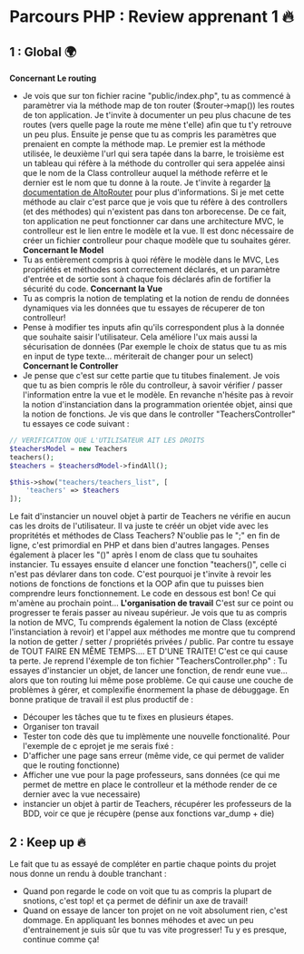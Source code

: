 # Parcours PHP : Review apprenant 1 :fire:

## 1 : Global :earth_africa:
**Concernant Le routing**
- Je vois que sur ton fichier racine "public/index.php", tu as commencé à paramètrer via la méthode map de ton router ($router->map()) les routes de ton application. Je t'invite à documenter un peu plus chacune de tes routes (vers quelle page la route me mène t'elle) afin que tu t'y retrouve un peu plus. Ensuite je pense que tu as compris les paramètres que prenaient en compte la méthode map. Le premier est la méthode utilisée, le deuxième l'url qui sera tapée dans la barre, le troisième est un tableau qui réfère à la méthode du controller qui sera appelée ainsi que le nom de la Class controlleur auquel la méthode refèrre et le dernier est le nom que tu donne à la route. Je t'invite à regarder [la documentation de AltoRouter](https://altorouter.com/usage/mapping-routes.html) pour plus d'informations.
Si je met cette méthode au clair c'est parce que je vois que tu réfère à des controllers (et des méthodes) qui n'existent pas dans ton arborecense. De ce fait, ton application ne peut fonctionner car dans une architecture MVC, le controlleur est le lien entre le modèle et la vue. Il est donc nécessaire de créer un fichier controlleur pour chaque modèle que tu souhaites gérer.
**Concernant le Model**
- Tu as entièrement compris à quoi réfère le modèle dans le MVC, Les propriétés et méthodes sont correctement déclarés, et un paramètre d'entrée et de sortie sont à chaque fois déclarés afin de fortifier la sécurité du code.
**Concernant la Vue**
- Tu as compris la notion de templating et la notion de rendu de données dynamiques via les données que tu essayes de récuperer de ton controlleur!
- Pense à modifier tes inputs afin qu'ils correspondent plus à la donnée que souhaite saisir l'utilisateur. Cela améliore l'ux mais aussi la sécurisation de données (Par exemple le choix de status que tu as mis en input de type texte... mériterait de changer pour un select)
**Concernant le Controller**
- Je pense que c'est sur cette partie que tu titubes finalement. Je vois que tu as bien compris le rôle du controlleur, à savoir vérifier / passer l'information entre la vue et le modèle. En revanche n'hésite pas à revoir la notion d'instanciation dans la programmation orientée objet, ainsi que la notion de fonctions. Je vis que dans le controller "TeachersController" tu essayes ce code suivant :
```php
// VERIFICATION QUE L'UTILISATEUR AIT LES DROITS
$teachersModel = new Teachers
teachers();
$teachers = $teachersdModel->findAll();

$this->show("teachers/teachers_list", [
    'teachers' => $teachers
]);
```
Le fait d'instancier un nouvel objet à partir de Teachers ne vérifie en aucun cas les droits de l'utilisateur. Il va juste te créér un objet vide avec les propritétés et méthodes de Class Teachers? N'oublie pas le ";" en fin de ligne, c'est primordial en PHP et dans bien d'autres langages. Penses également à placer les "()" après l enom de class que tu souhaites instancier.
Tu essayes ensuite d elancer une fonction "teachers()", celle ci n'est pas dévlarer dans ton code. C'est pourquoi je t'invite à revoir les notions de fonctions de fonctions et la OOP afin que tu puisses bien comprendre leurs fonctionnement.
Le code en dessous est bon! Ce qui m'amène au prochain point...
**L'organisation de travail**
C'est sur ce point ou progresser te ferais passer au niveau supérieur. Je vois que tu as compris la notion de MVC, Tu comprends également la notion de Class (excépté l'instanciation à revoir) et l'appel aux méthodes me montre que tu comprend la notion de getter / setter / propriétés privées / public.
Par contre tu essaye de TOUT FAIRE EN MÊME TEMPS.... ET D'UNE TRAITE! C'est ce qui cause ta perte.
Je reprend l'éxemple de ton fichier "TeachersController.php" :
Tu essayes d'instancier un objet, de lancer une fonction, de rendr eune vue... alors que ton routing lui même pose problème. Ce qui cause une couche de problèmes à gérer, et complexifie énormement la phase de débuggage.
En bonne pratique de travail il est plus productif de :
- Découper les tâches que tu te fixes en plusieurs étapes.
- Organiser ton travail
- Tester ton code dès que tu implèmente une nouvelle fonctionalité.
Pour l'exemple de c eprojet je me serais fixé :
- D'afficher une page sans erreur (même vide, ce qui permet de valider que le routing fonctionne)
- Afficher une vue pour la page professeurs, sans données (ce qui me permet de mettre en place le controlleur et la méthode render de ce dernier avec la vue necessaire)
- instancier un objet à partir de Teachers, récupérer les professeurs de la BDD, voir ce que je récupère (pense aux fonctions var_dump + die)

## 2 : Keep up :fire:
Le fait que tu as essayé de compléter en partie chaque points du projet nous donne un rendu à double tranchant :
- Quand pon regarde le code on voit que tu as compris la plupart de snotions, c'est top! et ça permet de définir un axe de travail!
- Quand on essaye de lancer ton projet on ne voit absolument rien, c'est dommage. 
En appliquant les bonnes méhodes et avec un peu d'entrainement je suis sûr que tu vas vite progresser! Tu y es presque, continue comme ça!